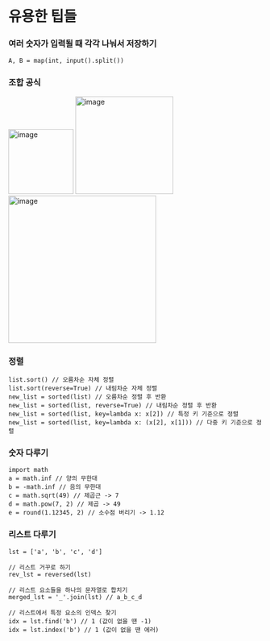 # 유용한 팁들

### 여러 숫자가 입력될 때 각각 나눠서 저장하기
```
A, B = map(int, input().split())
```

### 조합 공식
<img width="129" alt="image" src="https://user-images.githubusercontent.com/72330884/182129405-0fffae97-6219-4fe2-b826-42c8890f5a00.png">
<img width="194" alt="image" src="https://user-images.githubusercontent.com/72330884/182129186-f754f915-c2bd-4144-bafd-50aa6eaf1f95.png">
<img width="293" alt="image" src="https://user-images.githubusercontent.com/72330884/182129267-e8359f82-e125-4a29-bebe-4eee39064c11.png">

### 정렬
```
list.sort() // 오름차순 자체 정렬
list.sort(reverse=True) // 내림차순 자체 정렬
new_list = sorted(list) // 오름차순 정렬 후 반환
new_list = sorted(list, reverse=True) // 내림차순 정렬 후 반환
new_list = sorted(list, key=lambda x: x[2]) // 특정 키 기준으로 정렬
new_list = sorted(list, key=lambda x: (x[2], x[1])) // 다중 키 기준으로 정렬
```

### 숫자 다루기
```
import math
a = math.inf // 양의 무한대
b = -math.inf // 음의 무한대
c = math.sqrt(49) // 제곱근 -> 7
d = math.pow(7, 2) // 제곱 -> 49
e = round(1.12345, 2) // 소수점 버리기 -> 1.12
```


### 리스트 다루기
```
lst = ['a', 'b', 'c', 'd']

// 리스트 거꾸로 하기
rev_lst = reversed(lst)

// 리스트 요소들을 하나의 문자열로 합치기
merged_lst = '_'.join(lst) // a_b_c_d

// 리스트에서 특정 요소의 인덱스 찾기
idx = lst.find('b') // 1 (값이 없을 땐 -1)
idx = lst.index('b') // 1 (값이 없을 땐 에러)
```
